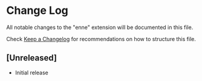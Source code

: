 # Change Log

All notable changes to the "enne" extension will be documented in this file.

Check [Keep a Changelog](http://keepachangelog.com/) for recommendations on how to structure this file.

## [Unreleased]

- Initial release